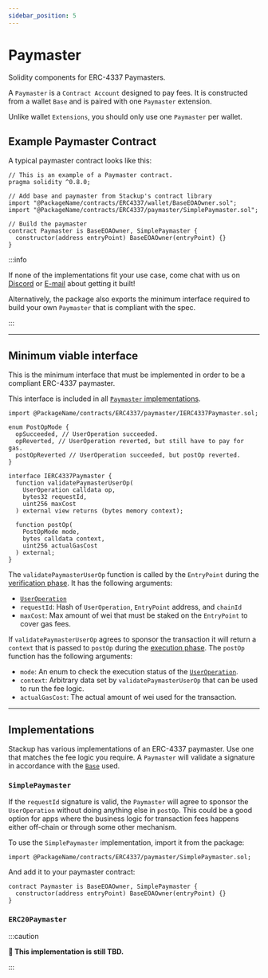 ```yaml
---
sidebar_position: 5
---
```


# Paymaster

Solidity components for ERC-4337 Paymasters.

A `Paymaster` is a `Contract Account` designed to pay fees. It is constructed from a wallet `Base` and is paired with one `Paymaster` extension.

Unlike wallet `Extensions`, you should only use one `Paymaster` per wallet.

## Example Paymaster Contract

A typical paymaster contract looks like this:

```solidity
// This is an example of a Paymaster contract.
pragma solidity ^0.8.0;

// Add base and paymaster from Stackup's contract library
import "@PackageName/contracts/ERC4337/wallet/BaseEOAOwner.sol";
import "@PackageName/contracts/ERC4337/paymaster/SimplePaymaster.sol";

// Build the paymaster
contract Paymaster is BaseEOAOwner, SimplePaymaster {
  constructor(address entryPoint) BaseEOAOwner(entryPoint) {}
}

```

:::info

If none of the implementations fit your use case, come chat with us on [Discord](https://discord.gg/FpXmvKrNed) or [E-mail](mailto:founders@stackup.sh) about getting it built!

Alternatively, the package also exports the minimum interface required to build your own `Paymaster` that is compliant with the spec.

:::

---

## Minimum viable interface

This is the minimum interface that must be implemented in order to be a compliant ERC-4337 paymaster.

This interface is included in all [`Paymaster` implementations](#implementations).

```solidity
import @PackageName/contracts/ERC4337/paymaster/IERC4337Paymaster.sol;
```

```solidity
enum PostOpMode {
  opSucceeded, // UserOperation succeeded.
  opReverted, // UserOperation reverted, but still have to pay for gas.
  postOpReverted // UserOperation succeeded, but postOp reverted.
}

interface IERC4337Paymaster {
  function validatePaymasterUserOp(
    UserOperation calldata op,
    bytes32 requestId,
    uint256 maxCost
  ) external view returns (bytes memory context);

  function postOp(
    PostOpMode mode,
    bytes calldata context,
    uint256 actualGasCost
  ) external;
}

```

The `validatePaymasterUserOp` function is called by the `EntryPoint` during the [verification phase](../../introduction/erc-4337-overview.md#entrypoint). It has the following arguments:

- [`UserOperation`](./useroperation.md)
- `requestId`: Hash of `UserOperation`, `EntryPoint` address, and `chainId`
- `maxCost`: Max amount of wei that must be staked on the `EntryPoint` to cover gas fees.

If `validatePaymasterUserOp` agrees to sponsor the transaction it will return a `context` that is passed to `postOp` during the [execution phase](../../introduction/erc-4337-overview.md#entrypoint). The `postOp` function has the following arguments:

- `mode`: An enum to check the execution status of the [`UserOperation`](./useroperation.md).
- `context`: Arbitrary data set by `validatePaymasterUserOp` that can be used to run the fee logic.
- `actualGasCost`: The actual amount of wei used for the transaction.

---

## Implementations

Stackup has various implementations of an ERC-4337 paymaster. Use one that matches the fee logic you require. A `Paymaster` will validate a signature in accordance with the [`Base`](./wallet.md#base) used.

### `SimplePaymaster`

If the `requestId` signature is valid, the `Paymaster` will agree to sponsor the `UserOperation` without doing anything else in `postOp`. This could be a good option for apps where the business logic for transaction fees happens either off-chain or through some other mechanism.

To use the `SimplePaymaster` implementation, import it from the package:

```solidity
import @PackageName/contracts/ERC4337/paymaster/SimplePaymaster.sol;
```

And add it to your paymaster contract:

```solidity
contract Paymaster is BaseEOAOwner, SimplePaymaster {
  constructor(address entryPoint) BaseEOAOwner(entryPoint) {}
}

```

### `ERC20Paymaster`

:::caution

**🚧 This implementation is still TBD.**

:::
